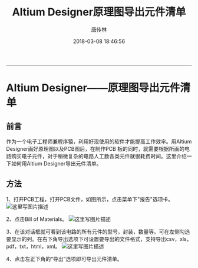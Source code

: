 ﻿---
layout:     post
title:      "Altium Designer原理图导出元件清单"
subtitle:   ""
date:       2018-03-08 18:46:56
author:     "唐传林"
header-img: "img/post-bg-miui6.jpg"
tags:
    - Altium Designer
    - 原理图
	- 元件清单
---



-------------------


# Altium Designer——原理图导出元件清单

## 前言

作为一个电子工程师兼程序猿，利用好现使用的软件才能提高工作效率。用Altium Designer画好原理图以及PCB图后，在制作PCB 板的同时，就需要根据所画的电路购买电子元件，对于稍微复杂的电路人工数各类元件就很耗费时间。这里介绍一下如何用Altium Designer导出元件清单。


## 方法
1、打开PCB工程，打开PCB文件，如图所示，点击菜单下"报告"选项卡。
![这里写图片描述](http://img.blog.csdn.net/20180308183203124?watermark/2/text/aHR0cDovL2Jsb2cuY3Nkbi5uZXQvVGFuZ19DaHVhbmxpbg==/font/5a6L5L2T/fontsize/400/fill/I0JBQkFCMA==/dissolve/70/gravity/SouthEast)

2、点击Bill of Materials。
![这里写图片描述](http://img.blog.csdn.net/20180308183259367?watermark/2/text/aHR0cDovL2Jsb2cuY3Nkbi5uZXQvVGFuZ19DaHVhbmxpbg==/font/5a6L5L2T/fontsize/400/fill/I0JBQkFCMA==/dissolve/70/gravity/SouthEast)

3、在该对话框就可看到该电路的所有元件的型号，封装，数量等。可在左侧勾选要显示的列。在右下角导出选项下可设置要导出的文件格式，支持导出csv，xls，pdf，txt，html，xml。
![这里写图片描述](http://img.blog.csdn.net/20180308184349029?watermark/2/text/aHR0cDovL2Jsb2cuY3Nkbi5uZXQvVGFuZ19DaHVhbmxpbg==/font/5a6L5L2T/fontsize/400/fill/I0JBQkFCMA==/dissolve/70/gravity/SouthEast)

4、点击左正下角的“导出”选项即可导出元件清单。
